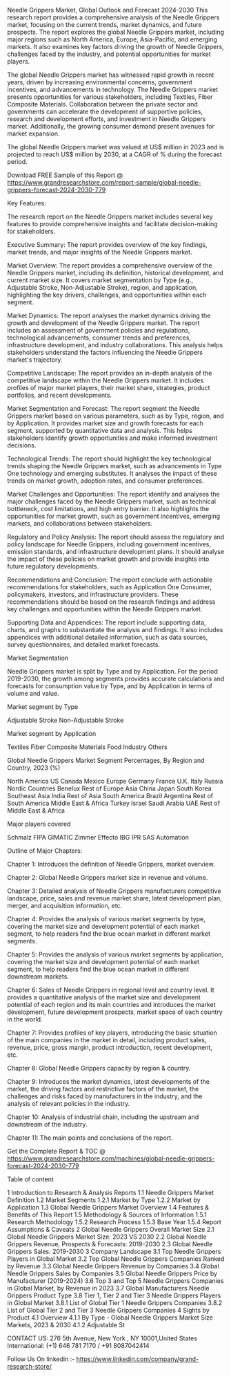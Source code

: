 Needle Grippers Market, Global Outlook and Forecast 2024-2030
This research report provides a comprehensive analysis of the Needle Grippers market, focusing on the current trends, market dynamics, and future prospects. The report explores the global Needle Grippers market, including major regions such as North America, Europe, Asia-Pacific, and emerging markets. It also examines key factors driving the growth of Needle Grippers, challenges faced by the industry, and potential opportunities for market players.

The global Needle Grippers market has witnessed rapid growth in recent years, driven by increasing environmental concerns, government incentives, and advancements in technology. The Needle Grippers market presents opportunities for various stakeholders, including Textiles, Fiber Composite Materials. Collaboration between the private sector and governments can accelerate the development of supportive policies, research and development efforts, and investment in Needle Grippers market. Additionally, the growing consumer demand present avenues for market expansion.

The global Needle Grippers market was valued at US$ million in 2023 and is projected to reach US$ million by 2030, at a CAGR of % during the forecast period.

Download FREE Sample of this Report @ https://www.grandresearchstore.com/report-sample/global-needle-grippers-forecast-2024-2030-779


Key Features:

The research report on the Needle Grippers market includes several key features to provide comprehensive insights and facilitate decision-making for stakeholders.

Executive Summary: The report provides overview of the key findings, market trends, and major insights of the Needle Grippers market.

Market Overview: The report provides a comprehensive overview of the Needle Grippers market, including its definition, historical development, and current market size. It covers market segmentation by Type (e.g., Adjustable Stroke, Non-Adjustable Stroke), region, and application, highlighting the key drivers, challenges, and opportunities within each segment.

Market Dynamics: The report analyses the market dynamics driving the growth and development of the Needle Grippers market. The report includes an assessment of government policies and regulations, technological advancements, consumer trends and preferences, infrastructure development, and industry collaborations. This analysis helps stakeholders understand the factors influencing the Needle Grippers market's trajectory.

Competitive Landscape: The report provides an in-depth analysis of the competitive landscape within the Needle Grippers market. It includes profiles of major market players, their market share, strategies, product portfolios, and recent developments.

Market Segmentation and Forecast: The report segment the Needle Grippers market based on various parameters, such as by Type, region, and by Application. It provides market size and growth forecasts for each segment, supported by quantitative data and analysis. This helps stakeholders identify growth opportunities and make informed investment decisions.

Technological Trends: The report should highlight the key technological trends shaping the Needle Grippers market, such as advancements in Type One technology and emerging substitutes. It analyses the impact of these trends on market growth, adoption rates, and consumer preferences.

Market Challenges and Opportunities: The report identify and analyses the major challenges faced by the Needle Grippers market, such as technical bottleneck, cost limitations, and high entry barrier. It also highlights the opportunities for market growth, such as government incentives, emerging markets, and collaborations between stakeholders.

Regulatory and Policy Analysis: The report should assess the regulatory and policy landscape for Needle Grippers, including government incentives, emission standards, and infrastructure development plans. It should analyse the impact of these policies on market growth and provide insights into future regulatory developments.

Recommendations and Conclusion: The report conclude with actionable recommendations for stakeholders, such as Application One Consumer, policymakers, investors, and infrastructure providers. These recommendations should be based on the research findings and address key challenges and opportunities within the Needle Grippers market.

Supporting Data and Appendices: The report include supporting data, charts, and graphs to substantiate the analysis and findings. It also includes appendices with additional detailed information, such as data sources, survey questionnaires, and detailed market forecasts.

Market Segmentation

Needle Grippers market is split by Type and by Application. For the period 2019-2030, the growth among segments provides accurate calculations and forecasts for consumption value by Type, and by Application in terms of volume and value.



Market segment by Type



Adjustable Stroke
Non-Adjustable Stroke


Market segment by Application



Textiles
Fiber Composite Materials
Food Industry
Others


Global Needle Grippers Market Segment Percentages, By Region and Country, 2023 (%)



North America
US
Canada
Mexico
Europe
Germany
France
U.K.
Italy
Russia
Nordic Countries
Benelux
Rest of Europe
Asia
China
Japan
South Korea
Southeast Asia
India
Rest of Asia
South America
Brazil
Argentina
Rest of South America
Middle East & Africa
Turkey
Israel
Saudi Arabia
UAE
Rest of Middle East & Africa


Major players covered



Schmalz
FIPA
GIMATIC
Zimmer
Effecto
IBG
IPR
SAS Automation


Outline of Major Chapters:

Chapter 1: Introduces the definition of Needle Grippers, market overview.

Chapter 2: Global Needle Grippers market size in revenue and volume.

Chapter 3: Detailed analysis of Needle Grippers manufacturers competitive landscape, price, sales and revenue market share, latest development plan, merger, and acquisition information, etc.

Chapter 4: Provides the analysis of various market segments by type, covering the market size and development potential of each market segment, to help readers find the blue ocean market in different market segments.

Chapter 5: Provides the analysis of various market segments by application, covering the market size and development potential of each market segment, to help readers find the blue ocean market in different downstream markets.

Chapter 6: Sales of Needle Grippers in regional level and country level. It provides a quantitative analysis of the market size and development potential of each region and its main countries and introduces the market development, future development prospects, market space of each country in the world.

Chapter 7: Provides profiles of key players, introducing the basic situation of the main companies in the market in detail, including product sales, revenue, price, gross margin, product introduction, recent development, etc.

Chapter 8: Global Needle Grippers capacity by region & country.

Chapter 9: Introduces the market dynamics, latest developments of the market, the driving factors and restrictive factors of the market, the challenges and risks faced by manufacturers in the industry, and the analysis of relevant policies in the industry.

Chapter 10: Analysis of industrial chain, including the upstream and downstream of the industry.

Chapter 11: The main points and conclusions of the report.

Get the Complete Report & TOC @ https://www.grandresearchstore.com/machines/global-needle-grippers-forecast-2024-2030-779

Table of content

1 Introduction to Research & Analysis Reports
1.1 Needle Grippers Market Definition
1.2 Market Segments
1.2.1 Market by Type
1.2.2 Market by Application
1.3 Global Needle Grippers Market Overview
1.4 Features & Benefits of This Report
1.5 Methodology & Sources of Information
1.5.1 Research Methodology
1.5.2 Research Process
1.5.3 Base Year
1.5.4 Report Assumptions & Caveats
2 Global Needle Grippers Overall Market Size
2.1 Global Needle Grippers Market Size: 2023 VS 2030
2.2 Global Needle Grippers Revenue, Prospects & Forecasts: 2019-2030
2.3 Global Needle Grippers Sales: 2019-2030
3 Company Landscape
3.1 Top Needle Grippers Players in Global Market
3.2 Top Global Needle Grippers Companies Ranked by Revenue
3.3 Global Needle Grippers Revenue by Companies
3.4 Global Needle Grippers Sales by Companies
3.5 Global Needle Grippers Price by Manufacturer (2019-2024)
3.6 Top 3 and Top 5 Needle Grippers Companies in Global Market, by Revenue in 2023
3.7 Global Manufacturers Needle Grippers Product Type
3.8 Tier 1, Tier 2 and Tier 3 Needle Grippers Players in Global Market
3.8.1 List of Global Tier 1 Needle Grippers Companies
3.8.2 List of Global Tier 2 and Tier 3 Needle Grippers Companies
4 Sights by Product
4.1 Overview
4.1.1 By Type - Global Needle Grippers Market Size Markets, 2023 & 2030
4.1.2 Adjustable St

CONTACT US:
276 5th Avenue, New York , NY 10001,United States
International: (+1) 646 781 7170 / +91 8087042414

Follow Us On linkedin :- https://www.linkedin.com/company/grand-research-store/
 
